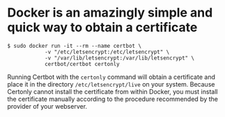 Docker is an amazingly simple and quick way to obtain a certificate
===================================================================

	$ sudo docker run -it --rm --name certbot \
	            -v "/etc/letsencrypt:/etc/letsencrypt" \
	            -v "/var/lib/letsencrypt:/var/lib/letsencrypt" \
	            certbot/certbot certonly

Running Certbot with the `certonly` command will obtain a certificate and place it in the directory `/etc/letsencrypt/live` on your system. Because Certonly cannot install the certificate from within Docker, you must install the certificate manually according to the procedure recommended by the provider of your webserver.
